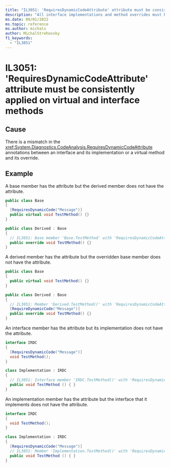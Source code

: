 ```yaml
---
title: "IL3051: 'RequiresDynamicCodeAttribute' attribute must be consistently applied on virtual and interface methods"
description: "All interface implementations and method overrides must have annotations matching the interface or overridden virtual method 'RequiresDynamicCodeAttribute' annotations"
ms.date: 09/01/2022
ms.topic: reference
ms.author: michals
author: MichalStrehovsky
f1_keywords:
  - "IL3051"
---
```

# IL3051: 'RequiresDynamicCodeAttribute' attribute must be consistently applied on virtual and interface methods

## Cause

There is a mismatch in the <xref:System.Diagnostics.CodeAnalysis.RequiresDynamicCodeAttribute>
annotations between an interface and its implementation or a virtual method and its
override.

## Example

A base member has the attribute but the derived member does not have the attribute.

```csharp
public class Base
{
  [RequiresDynamicCode("Message")]
  public virtual void TestMethod() {}
}

public class Derived : Base
{
  // IL3051: Base member 'Base.TestMethod' with 'RequiresDynamicCodeAttribute' has a derived member 'Derived.TestMethod()' without 'RequiresDynamicCodeAttribute'. For all interfaces and overrides the implementation attribute must match the definition attribute.
  public override void TestMethod() {}
}
```

A derived member has the attribute but the overridden base member does not have the
attribute.

```csharp
public class Base
{
  public virtual void TestMethod() {}
}

public class Derived : Base
{
  // IL3051: Member 'Derived.TestMethod()' with 'RequiresDynamicCodeAttribute' overrides base member 'Base.TestMethod()' without 'RequiresDynamicCodeAttribute'. For all interfaces and overrides the implementation attribute must match the definition attribute.
  [RequireDynamicCode("Message")]
  public override void TestMethod() {}
}
```

An interface member has the attribute but its implementation does not have the attribute.

```csharp
interface IRDC
{
  [RequiresDynamicCode("Message")]
  void TestMethod();
}

class Implementation : IRDC
{
  // IL3051: Interface member 'IRDC.TestMethod()' with 'RequiresDynamicCodeAttribute' has an implementation member 'Implementation.TestMethod()' without 'RequiresDynamicCodeAttribute'. For all interfaces and overrides the implementation attribute must match the definition attribute.
  public void TestMethod () { }
}
```

An implementation member has the attribute but the interface that it implements does not
have the attribute.

```csharp
interface IRDC
{
  void TestMethod();
}

class Implementation : IRDC
{
  [RequiresDynamicCode("Message")]
  // IL3051: Member 'Implementation.TestMethod()' with 'RequiresDynamicCodeAttribute' implements interface member 'IRDC.TestMethod()' without 'RequiresDynamicCodeAttribute'. For all interfaces and overrides the implementation attribute must match the definition attribute.
  public void TestMethod () { }
}
```
